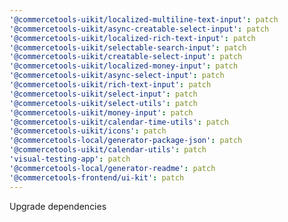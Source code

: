 ```yaml
---
'@commercetools-uikit/localized-multiline-text-input': patch
'@commercetools-uikit/async-creatable-select-input': patch
'@commercetools-uikit/localized-rich-text-input': patch
'@commercetools-uikit/selectable-search-input': patch
'@commercetools-uikit/creatable-select-input': patch
'@commercetools-uikit/localized-money-input': patch
'@commercetools-uikit/async-select-input': patch
'@commercetools-uikit/rich-text-input': patch
'@commercetools-uikit/select-input': patch
'@commercetools-uikit/select-utils': patch
'@commercetools-uikit/money-input': patch
'@commercetools-uikit/calendar-time-utils': patch
'@commercetools-uikit/icons': patch
'@commercetools-local/generator-package-json': patch
'@commercetools-uikit/calendar-utils': patch
'visual-testing-app': patch
'@commercetools-local/generator-readme': patch
'@commercetools-frontend/ui-kit': patch
---
```


Upgrade dependencies
